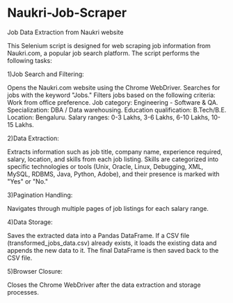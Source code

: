 # Naukri-Job-Scraper
Job Data Extraction from Naukri website

This Selenium script is designed for web scraping job information from Naukri.com, a popular job search platform. The script performs the following tasks:

1)Job Search and Filtering:

Opens the Naukri.com website using the Chrome WebDriver.
Searches for jobs with the keyword "Jobs."
Filters jobs based on the following criteria:
Work from office preference.
Job category: Engineering - Software & QA.
Specialization: DBA / Data warehousing.
Education qualification: B.Tech/B.E.
Location: Bengaluru.
Salary ranges: 0-3 Lakhs, 3-6 Lakhs, 6-10 Lakhs, 10-15 Lakhs.

2)Data Extraction:

Extracts information such as job title, company name, experience required, salary, location, and skills from each job listing.
Skills are categorized into specific technologies or tools (Unix, Oracle, Linux, Debugging, XML, MySQL, RDBMS, Java, Python, Adobe), and their presence is marked with "Yes" or "No."

3)Pagination Handling:

Navigates through multiple pages of job listings for each salary range.

4)Data Storage:

Saves the extracted data into a Pandas DataFrame.
If a CSV file (transformed_jobs_data.csv) already exists, it loads the existing data and appends the new data to it.
The final DataFrame is then saved back to the CSV file.

5)Browser Closure:

Closes the Chrome WebDriver after the data extraction and storage processes.
